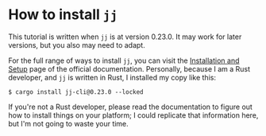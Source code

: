 # How to install `jj`

This tutorial is written when `jj` is at version 0.23.0. It may work for
later versions, but you also may need to adapt.

For the full range of ways to install `jj`, you can visit the [Installation and
Setup][install] page of the official documentation. Personally, because I am
a Rust developer, and `jj` is written in Rust, I installed my copy like this:

[install]: https://martinvonz.github.io/jj/latest/install-and-setup/

```console
$ cargo install jj-cli@0.23.0 --locked
```

If you're not a Rust developer, please read the documentation to figure out how
to install things on your platform; I could replicate that information here,
but I'm not going to waste your time.
